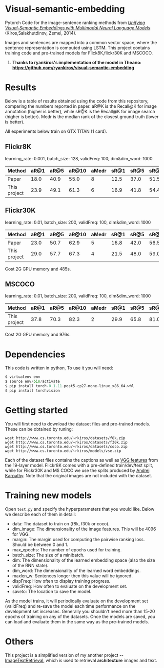 # Visual-semantic-embedding

Pytorch Code for the image-sentence ranking methods from *[Unifying Visual-Semantic Embeddings with Multimodal Neural Language Models](https://arxiv.org/abs/1411.2539)* (Kiros,Salakhutdinov, Zemel, 2014).

Images and sentences are mapped into a common vector space, where the sentence representation is computed using LSTM. This project contains training code and pre-trained models for Flick8K,flickr30K and MSCOCO.

1. **Thanks to ryankiros's implementation of the model in Theano: https://github.com/ryankiros/visual-semantic-embedding**

# Results

Below is a table of results obtained using the code from this repository, comparing the numbers reported in paper. aR@K is the Recall@K for image annotation (higher is better), while sR@K is the Recall@K for image search (higher is better). Medr is the median rank of the closest ground truth (lower is better).

All experiments below train on GTX TITAN (1 card).

## Flickr8K

learning_rate: 0.001, batch_size: 128, validFreq: 100, dim&dim_word: 1000


| Method       | aR@1 | aR@5 | aR@10 | aMedr | sR@1 | sR@5 | sR@10 | sMedr |
| ------------ | ---- | ---- | ----- | ----- | ---- | ---- | ----- | ----- |
| Paper        | 18.0 | 40.9 | 55.0  |   8   | 12.5 | 37.0 | 51.5  |   10  |
| This project | 23.9 | 49.1 | 61.3  |   6   | 16.9 | 41.8 | 54.4  |   9  |

## Flickr30K
learning_rate: 0.01, batch_size: 200, validFreq: 100, dim&dim_word: 1000


| Method       | aR@1 | aR@5 | aR@10 | aMedr | sR@1 | sR@5 | sR@10 | sMedr |
| ------------ | ---- | ---- | ----- | ----- | ---- | ---- | ----- | ----- |
| Paper        | 23.0 | 50.7 | 62.9  |   5   | 16.8 | 42.0 | 56.5  |   8   |
| This project | 29.0 | 57.7 | 67.3  |   4   | 21.5 | 48.0 | 59.0  |   6  |

Cost 2G GPU memory and 485s.

## MSCOCO
learning_rate: 0.01, batch_size: 200, validFreq: 100, dim&dim_word: 1000


| Method       | aR@1 | aR@5 | aR@10 | aMedr | sR@1 | sR@5 | sR@10 | sMedr |
| ------------ | ---- | ---- | ----- | ----- | ---- | ---- | ----- | ----- |
| This project | 37.8 | 70.3 | 82.3  |   2   | 29.9 | 65.8 | 81.0  |   3  |

Cost 2G GPU memory and 976s.





# Dependencies

This code is written in python, To use it you will need:
```Python
$ virtualenv env
$ source env/bin/activate
$ pip install torch-0.1.11.post5-cp27-none-linux_x86_64.whl
$ pip install torchvision
```

# Getting started

You will first need to download the dataset files and pre-trained models. These can be obtained by runing:
```shell
wget http://www.cs.toronto.edu/~rkiros/datasets/f8k.zip
wget http://www.cs.toronto.edu/~rkiros/datasets/f30k.zip
wget http://www.cs.toronto.edu/~rkiros/datasets/coco.zip
wget http://www.cs.toronto.edu/~rkiros/models/vse.zip
```

Each of the dataset files contains the captions as well as [VGG features](http://www.robots.ox.ac.uk/~vgg/research/very_deep/) from the 19-layer model. Flickr8K comes with a pre-defined train/dev/test split, while for Flickr30K and MS COCO we use the splits produced by [Andrej Karpathy](http://cs.stanford.edu/people/karpathy/deepimagesent/). Note that the original images are not included with the dataset.


# Training new models

Open `test.py` and specify the hyperparameters that you would like. Below we describe each of them in detail:
- data: The dataset to train on (f8k, f30k or coco).
- dim_image: The dimensionality of the image features. This will be 4096 for VGG.
- margin: The margin used for computing the pairwise ranking loss. Should be between 0 and 1.
- max_epochs: The number of epochs used for training.
- batch_size: The size of a minibatch.
- dim: The dimensionality of the learned embedding space (also the size of the RNN state).
- dim_word: The dimensionality of the learned word embeddings.
- maxlen_w: Sentences longer then this value will be ignored.
- dispFreq: How often to display training progress.
- validFreq: How often to evaluate on the development set.
- saveto: The location to save the model.

As the model trains, it will periodically evaluate on the development set (validFreq) and re-save the model each time performance on the development set increases. Generally you shouldn't need more than 15-20 epochs of training on any of the datasets. Once the models are saved, you can load and evaluate them in the same way as the pre-trained models.



# Others

This project is a simplified version of my another project -- [ImageTextRetrieval](https://github.com/linxd5/ImageTextRetrieval/blob/master/README.md), which is used to retrieval **architecture** images and text.
